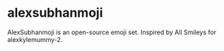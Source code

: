 # alexsubhanmoji
AlexSubhanmoji is an open-source emoji set.
Inspired by All Smileys for alexkylemummy-2.
